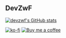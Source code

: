 ## DevZwF
[![devzwf's GitHub stats](https://github-readme-stats-sigma-five.vercel.app/api?username=devzwf&show_icons=true&theme=tokyonight)](https://github.com/devzwf)

[![ko-fi](https://www.ko-fi.com/img/githubbutton_sm.svg)](https://ko-fi.com/devzwf)
[![Buy me a coffee][buymeacoffee-shield]][buymeacoffee]

[buymeacoffee]: https://www.buymeacoffee.com/devzwf
[buymeacoffee-shield]: https://www.buymeacoffee.com/assets/img/custom_images/orange_img.png
